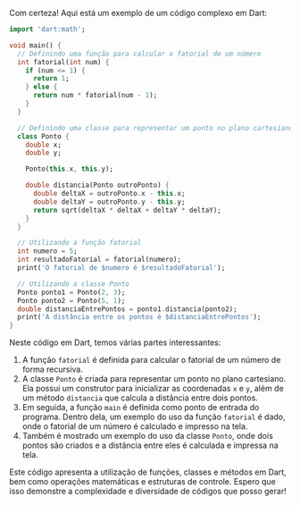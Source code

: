 Com certeza! Aqui está um exemplo de um código complexo em Dart:

```dart
import 'dart:math';

void main() {
  // Definindo uma função para calcular o fatorial de um número
  int fatorial(int num) {
    if (num <= 1) {
      return 1;
    } else {
      return num * fatorial(num - 1);
    }
  }

  // Definindo uma classe para representar um ponto no plano cartesiano
  class Ponto {
    double x;
    double y;

    Ponto(this.x, this.y);

    double distancia(Ponto outroPonto) {
      double deltaX = outroPonto.x - this.x;
      double deltaY = outroPonto.y - this.y;
      return sqrt(deltaX * deltaX + deltaY * deltaY);
    }
  }

  // Utilizando a função fatorial
  int numero = 5;
  int resultadoFatorial = fatorial(numero);
  print('O fatorial de $numero é $resultadoFatorial');

  // Utilizando a classe Ponto
  Ponto ponto1 = Ponto(2, 3);
  Ponto ponto2 = Ponto(5, 1);
  double distanciaEntrePontos = ponto1.distancia(ponto2);
  print('A distância entre os pontos é $distanciaEntrePontos');
}
```

Neste código em Dart, temos várias partes interessantes:

1. A função `fatorial` é definida para calcular o fatorial de um número de forma recursiva.
2. A classe `Ponto` é criada para representar um ponto no plano cartesiano. Ela possui um construtor para inicializar as coordenadas `x` e `y`, além de um método `distancia` que calcula a distância entre dois pontos.
3. Em seguida, a função `main` é definida como ponto de entrada do programa. Dentro dela, um exemplo do uso da função `fatorial` é dado, onde o fatorial de um número é calculado e impresso na tela.
4. Também é mostrado um exemplo do uso da classe `Ponto`, onde dois pontos são criados e a distância entre eles é calculada e impressa na tela.

Este código apresenta a utilização de funções, classes e métodos em Dart, bem como operações matemáticas e estruturas de controle. Espero que isso demonstre a complexidade e diversidade de códigos que posso gerar!